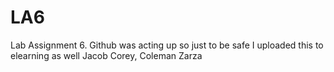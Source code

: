# LA6
Lab Assignment 6. Github was acting up so just to be safe I uploaded this to elearning as well
Jacob Corey, Coleman Zarza
